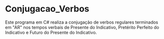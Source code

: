 # Conjugacao_Verbos
Este programa em C# realiza a conjugação de verbos regulares terminados em "AR" nos tempos verbais de Presente do Indicativo, Pretérito Perfeito do Indicativo e Futuro do Presente do Indicativo. 
